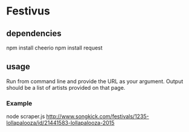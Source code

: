 # Festivus
## dependencies
npm install cheerio
npm install request

## usage
Run from command line and provide the URL as your argument. Output should be a list of artists provided on that page.

### Example
node scraper.js http://www.songkick.com/festivals/1235-lollapalooza/id/21441583-lollapalooza-2015

